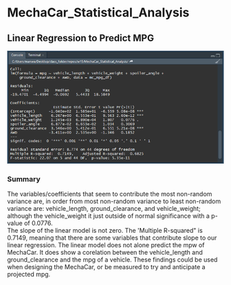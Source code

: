 # MechaCar_Statistical_Analysis
## Linear Regression to Predict MPG
![Linear Regression to Predict MPG Summary Output](images/mpg_summary_output.png)  
### Summary
The variables/coefficients that seem to contribute the most non-random variance are, in order from most non-random variance to least non-random variance are: vehicle_length, ground_clearance, and vehicle_weight; although the vehicle_weight it just outside of normal significance with a p-value of 0.0776.  
The slope of the linear model is not zero. The 'Multiple R-squared" is 0.7149, meaning that there are some variables that contribute slope to our linear regression.
The linear model does not alone predict the mpw of MechaCar. It does show a corelation between the vehicle_length and ground_clearance and the mpg of a vehicle. These findings could be used when designing the MechaCar, or be measured to try and anticipate a projected mpg.
